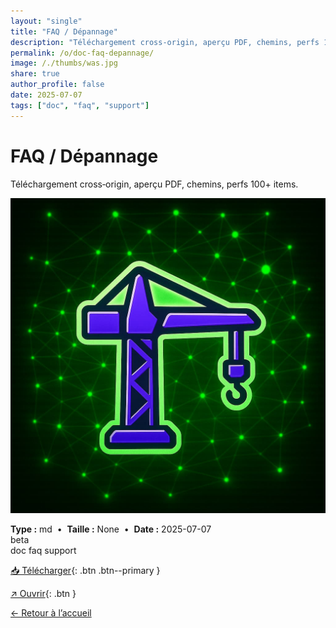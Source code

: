 ```yaml
---
layout: "single"
title: "FAQ / Dépannage"
description: "Téléchargement cross‑origin, aperçu PDF, chemins, perfs 100+ items."
permalink: /o/doc-faq-depannage/
image: /./thumbs/was.jpg
share: true
author_profile: false
date: 2025-07-07
tags: ["doc", "faq", "support"]
---
```

# FAQ / Dépannage

Téléchargement cross‑origin, aperçu PDF, chemins, perfs 100+ items.

![Aperçu](/./thumbs/was.jpg)

<div class="info-box">
<strong>Type :</strong> md &nbsp;•&nbsp; <strong>Taille :</strong> None &nbsp;•&nbsp; <strong>Date :</strong> 2025-07-07
</div>

<div class="badges"><span class="badge">beta</span></div>
<div class="tags"><span class="tag">doc</span> <span class="tag">faq</span> <span class="tag">support</span></div>



[📥 Télécharger](/./md/faq-depannage.md){: .btn .btn--primary }

[↗ Ouvrir](/./md/faq-depannage.md){: .btn }

[← Retour à l’accueil](/)
